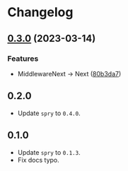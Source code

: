 # Changelog

## [0.3.0](https://github.com/odroe/spry/compare/spry_interceptor-v0.2.0...spry_interceptor-v0.3.0) (2023-03-14)


### Features

* MiddlewareNext -&gt; Next ([80b3da7](https://github.com/odroe/spry/commit/80b3da7927ad855032c8f3af2d965db5b2217c5f))

## 0.2.0

- Update `spry` to `0.4.0`.

## 0.1.0

- Update `spry` to `0.1.3`.
- Fix docs typo.
